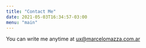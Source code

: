 ```yaml
---
title: "Contact Me"
date: 2021-05-03T16:34:57-03:00
menu: "main"
---
```


You can write me anytime at ux@marcelomazza.com.ar
